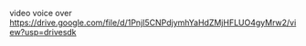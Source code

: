 video voice over
https://drive.google.com/file/d/1PnjI5CNPdjymhYaHdZMjHFLUO4gyMrw2/view?usp=drivesdk 
